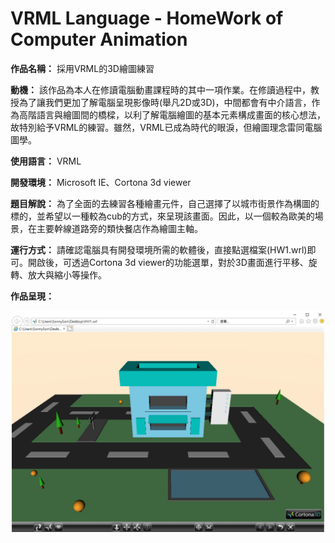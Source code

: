 # VRML Language - HomeWork of Computer Animation

**作品名稱：** 採用VRML的3D繪圖練習

**動機：** 該作品為本人在修讀電腦動畫課程時的其中一項作業。在修讀過程中，教授為了讓我們更加了解電腦呈現影像時(舉凡2D或3D)，中間都會有中介語言，作為高階語言與繪圖間的橋樑，以利了解電腦繪圖的基本元素構成畫面的核心想法，故特別給予VRML的練習。雖然，VRML已成為時代的眼淚，但繪圖理念雷同電腦圖學。

**使用語言：** VRML

**開發環境：** Microsoft IE、Cortona 3d viewer

**題目解說：** 為了全面的去練習各種繪畫元件，自己選擇了以城市街景作為構圖的標的，並希望以一種較為cub的方式，來呈現該畫面。因此，以一個較為歐美的場景，在主要幹線道路旁的類快餐店作為繪圖主軸。

**運行方式：** 請確認電腦具有開發環境所需的軟體後，直接點選檔案(HW1.wrl)即可。開啟後，可透過Cortona 3d viewer的功能選單，對於3D畫面進行平移、旋轉、放大與縮小等操作。

**作品呈現：** 
<br>
<div align="center">
	<img src="./作業截圖.jpg" alt="Editor" width="500">
</div>
<br>
